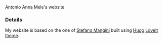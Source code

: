 Antonio Anna Mele's website
### Details

My website is based on the one of [Stefano Mangini](https://github.com/stfnmangini/sm_personal) built using [Hugo](https://gohugo.io/) [LoveIt theme](https://hugoloveit.com/).  
